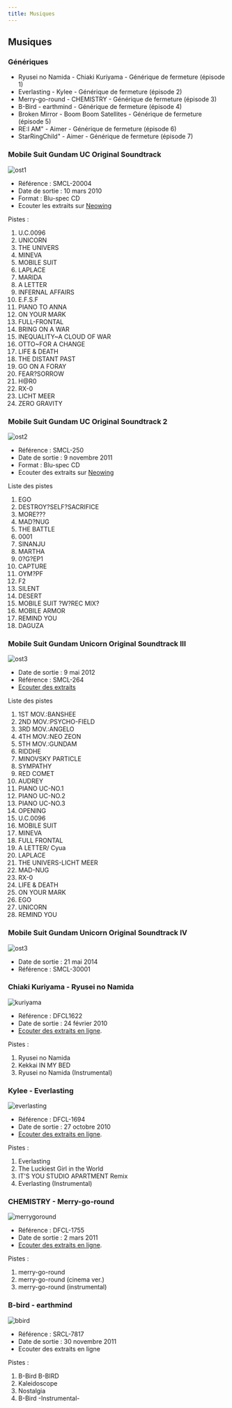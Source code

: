 ```yaml
---
title: Musiques
---
```


Musiques
--------


### Génériques


* Ryusei no Namida - Chiaki Kuriyama - Générique de fermeture (épisode 1)
* Everlasting - Kylee - Générique de fermeture (épisode 2)
* Merry-go-round - CHEMISTRY - Générique de fermeture (épisode 3)
* B-Bird - earthmind - Générique de fermeture (épisode 4)
* Broken Mirror - Boom Boom Satellites - Générique de fermeture (épisode 5)
* RE:I AM" - Aimer - Générique de fermeture (épisode 6)
* StarRingChild" - Aimer - Générique de fermeture (épisode 7)


### Mobile Suit Gundam UC Original Soundtrack


![ost1](/images/mini/images-stories-saga-unicorn-musique-_tb_151x150_ost1.jpg)


* Référence : SMCL-20004
* Date de sortie : 10 mars 2010
* Format : Blu-spec CD
* Ecouter les extraits sur [Neowing](http://www.neowing.co.jp/track_for_cdj.html?KEY=SMCL-20004)


Pistes :


1. U.C.0096
2. UNICORN
3. THE UNIVERS
4. MINEVA
5. MOBILE SUIT
6. LAPLACE
7. MARIDA
8. A LETTER
9. INFERNAL AFFAIRS
10. E.F.S.F
11. PIANO TO ANNA
12. ON YOUR MARK
13. FULL-FRONTAL
14. BRING ON A WAR
15. INEQUALITY~A CLOUD OF WAR
16. OTTO~FOR A CHANGE
17. LIFE & DEATH
18. THE DISTANT PAST
19. GO ON A FORAY
20. FEAR?SORROW
21. H@R0
22. RX-0
23. LICHT MEER
24. ZERO GRAVITY


### Mobile Suit Gundam UC Original Soundtrack 2


![ost2](/images/mini/images-stories-saga-unicorn-musique-_tb_150x149_ost2.jpg) 


* Référence : SMCL-250
* Date de sortie : 9 novembre 2011
* Format : Blu-spec CD
* Ecouter des extraits sur [Neowing](http://www.neowing.co.jp/track_for_cdj.html?KEY=SMCL-250)


Liste des pistes


1. EGO
2. DESTROY?SELF?SACRIFICE
3. MORE???
4. MAD?NUG
5. THE BATTLE
6. 0001
7. SINANJU
8. MARTHA
9. 0?G?EP1
10. CAPTURE
11. OYM?PF
12. F2
13. SILENT
14. DESERT
15. MOBILE SUIT ?W?REC MIX?
16. MOBILE ARMOR
17. REMIND YOU
18. DAGUZA


### Mobile Suit Gundam Unicorn Original Soundtrack III


![ost3](/images/mini/images-stories-saga-unicorn-musique-_tb_150x150_ost3.jpg) 


* Date de sortie : 9 mai 2012
* Référence : SMCL-264
* [Ecouter des extraits](http://www.neowing.co.jp/track_for_cdj.html?KEY=SMCL-264)


Liste des pistes


1. 1ST MOV.:BANSHEE
2. 2ND MOV.:PSYCHO-FIELD
3. 3RD MOV.:ANGELO
4. 4TH MOV.:NEO ZEON
5. 5TH MOV.:GUNDAM
6. RIDDHE
7. MINOVSKY PARTICLE
8. SYMPATHY
9. RED COMET
10. AUDREY
11. PIANO UC-NO.1
12. PIANO UC-NO.2
13. PIANO UC-NO.3
14. OPENING
15. U.C.0096
16. MOBILE SUIT
17. MINEVA
18. FULL FRONTAL
19. A LETTER/ Cyua
20. LAPLACE
21. THE UNIVERS-LICHT MEER
22. MAD-NUG
23. RX-0
24. LIFE & DEATH
25. ON YOUR MARK
26. EGO
27. UNICORN
28. REMIND YOU


### Mobile Suit Gundam Unicorn Original Soundtrack IV


![ost3](/images/mini/images-stories-saga-unicorn-musique-_tb_150x150_ost4.jpg) 


* Date de sortie : 21 mai 2014
* Référence : SMCL-30001


### Chiaki Kuriyama - Ryusei no Namida


![kuriyama](/images/mini/images-stories-saga-unicorn-musique-_tb_197x150_kuriyama.jpg) 


* Référence : DFCL1622
* Date de sortie : 24 février 2010
* [Ecouter des extraits en ligne](http://www.neowing.co.jp/track_for_cdj.html?KEY=DFCL-1622).


Pistes : 


1. Ryusei no Namida
2. Kekkai IN MY BED
3. Ryusei no Namida (Instrumental)


### Kylee - Everlasting


![everlasting](/images/mini/images-stories-saga-unicorn-musique-_tb_143x150_everlasting.jpg) 


* Référence : DFCL-1694
* Date de sortie : 27 octobre 2010
* [Ecouter des extraits en ligne](http://www.neowing.co.jp/track_for_cdj.html?KEY=DFCL-1694).


Pistes : 


1. Everlasting
2. The Luckiest Girl in the World
3. IT'S YOU STUDIO APARTMENT Remix
4. Everlasting (Instrumental)


### CHEMISTRY - Merry-go-round


![merrygoround](/images/mini/images-stories-saga-unicorn-musique-_tb_168x150_merrygoround.jpg) 


* Référence : DFCL-1755
* Date de sortie : 2 mars 2011
* [Ecouter des extraits en ligne](http://www.neowing.co.jp/track_for_cdj.html?KEY=DFCL-1755).


Pistes : 


1. merry-go-round
2. merry-go-round (cinema ver.)
3. merry-go-round (instrumental)


### B-bird - earthmind


![bbird](/images/mini/images-stories-saga-unicorn-musique-_tb_151x150_bbird.jpg) 


* Référence : SRCL-7817
* Date de sortie : 30 novembre 2011
* Ecouter des extraits en ligne


Pistes : 


1. B-Bird B-BIRD
2. Kaleidoscope
3. Nostalgia
4. B-Bird -Instrumental-
